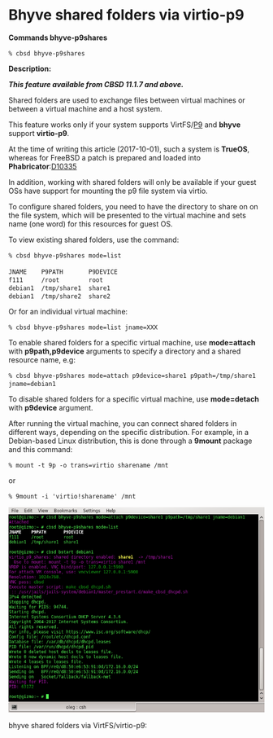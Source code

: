 # Bhyve shared folders via virtio-p9

**Commands bhyve-p9shares**

```
% cbsd bhyve-p9shares
```

**Description:**

***This feature available from **CBSD 11.1.7** and above.***

Shared folders are used to exchange files between virtual machines or between a virtual machine and a host system.

This feature works only if your system supports VirtFS/[P9](https://en.wikipedia.org/wiki/9P_(protocol)) and **bhyve** support **virtio-p9**.

At the time of writing this article (2017-10-01), such a system is **TrueOS**, whereas for FreeBSD a patch is prepared and loaded into **Phabricator**:[D10335](https://reviews.freebsd.org/D10335)

In addition, working with shared folders will only be available if your guest OSs have support for mounting the p9 file system via virtio.

To configure shared folders, you need to have the directory to share on on the file system, which will be presented to the virtual machine and sets name (one word) for this resources for guest OS.

To view existing shared folders, use the command:

```
% cbsd bhyve-p9shares mode=list

JNAME    P9PATH       P9DEVICE
f111     /root        root
debian1  /tmp/share1  share1
debian1  /tmp/share2  share2
```
Or for an individual virtual machine:

```
% cbsd bhyve-p9shares mode=list jname=XXX
```
To enable shared folders for a specific virtual machine, use **mode=attach** with **p9path,p9device** arguments to specify a directory and a shared resource name, e.g:

```
% cbsd bhyve-p9shares mode=attach p9device=share1 p9path=/tmp/share1 jname=debian1
```

To disable shared folders for a specific virtual machine, use **mode=detach** with **p9device** argument.

After running the virtual machine, you can connect shared folders in different ways, depending on the specific distribution. For example, in a Debian-based Linux distribution, this is done through a **9mount** package and this command:

```
% mount -t 9p -o trans=virtio sharename /mnt
```
or

```
% 9mount -i 'virtio!sharename' /mnt
```
![](img/bhyve-p9fs1.png)

bhyve shared folders via VirtFS/virtio-p9:

<script type="text/javascript" src="https://asciinema.org/a/140432.js" id="asciicast-140432" async></script>
